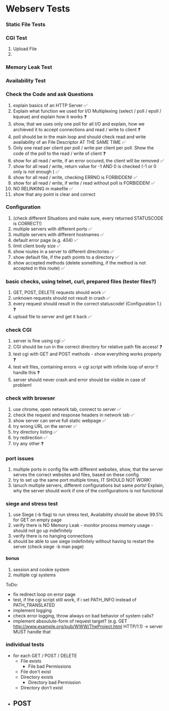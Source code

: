 # Webserv Tests

### Static File Tests

### CGI Test
1. Upload File
2. 

### Memory Leak Test

### Availability Test


### Check the Code and ask Questions
1. explain basics of an HTTP Server ✅
2. Explain what function we used for I/O Multiplexing (select / poll / epoll /  kqueue) and explain how it works ❓
3. show, that we uses only one poll for all I/O and explain, how we archieved it to accept connections and read / write to client ❓
4. poll should be in the main loop and should check read and write availability of an File Descriptor AT THE SAME TIME ✅
5. Only one read per client per poll / write per client per poll. Show the code of the poll to the read / write of client ❓
6. show for all read / write, if an error occured, the client will be removed ✅
7. show for all read / write, return value for -1 AND 0 is checked (-1 or 0 only is not enough ) ✅
8. show for all read / write, checking ERRNO is FORBIDDEN! ✅
9. show for all read / write, if write / read without poll is FORBIDDEN! ✅
10. NO RELINKING in makefile ✅
11. show that any point is clear and correct

### Configuration
1. (check different Situations and make sure, every returned STATUSCODE is CORRECT!)
2. multiple servers with different ports ✅
3. multiple servers with different hostnames ✅
4. default error page (e.g. 404) ✅
5. limit client body size ✅
6. show routes in a server to different directories ✅
7. show default file, if the path points to a directory ✅
8. show accepted methods (delete something, if the method is not accepted in this route) ✅

### basic checks, using telnet, curl, prepared files (tester files?)
1. GET, POST, DELETE requests should work ✅
2. unknown requests should not result in crash ✅
3. every request should result in the correct statuscode! (Configuration 1.) ❓
4. upload file to server and get it back ✅

### check CGI
1. server is fine using cgi ✅
2. CGI should be run in the correct directory for relative path file access! ❓
3. test cgi with GET and POST methods - show everything works properly ❓
4. test wit files, containing errors -> cgi script with infinite loop of error !! handle this ❓
4. server should never crash and error should be visible in case of problem!

### check with browser
1. use chrome, open network tab, connect to server ✅
2. check the request and response headers in network tab ✅
3. show server can serve full static webpage ✅
4. try wrong URL on the server ✅
5. try directory listing ✅
6. try redirection ✅
7. try any other ❓

### port issues
1. multiple ports in config file with different websites, show, that the server serves the correct websites and files, based on these config
2. try to set up the same port multiple times, IT SHOULD NOT WORK!
3. lanuch multiple servers, different configurations but same ports! Explain, why the server should work if one of the configurations is not functional

### siege and stress test
1. use Siege (-b flag) to run stress test, Availability should be above 99.5% for GET on empty page 
2. verify there is NO Memory Leak - monitor process memory usage - should not go up indefinitely
3. verify there is no hanging connections
4. should be able to use siege indefinitely without having to restart the server (check siege -b man page)

#### bonus
1. session and cookie system
2. multiple cgi systems

ToDo:
- fix redirect loop on error page
- test, if the cgi script still work, if i set PATH_INFO instead of PATH_TRANSLATED
- implement logging
- check error logging, throw always on bad behavior of system calls?
- implement absoulute-form of request target? (e.g. GET http://www.example.org/pub/WWW/TheProject.html HTTP/1.1) -> server MUST handle that

### individual tests
- for each GET / POST / DELETE
    - File exists
        - File bad Permissions
    - File don't exist
    - Directory exists
        - Directory bad Permission
    - Directory don't exist
- POST
    - 